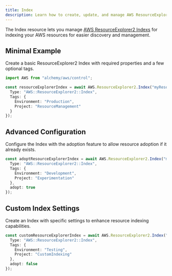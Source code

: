 ```yaml
---
title: Index
description: Learn how to create, update, and manage AWS ResourceExplorer2 Indexs using Alchemy Cloud Control.
---
```



The Index resource lets you manage [AWS ResourceExplorer2 Indexs](https://docs.aws.amazon.com/resourceexplorer2/latest/userguide/) for indexing your AWS resources for easier discovery and management.

## Minimal Example

Create a basic ResourceExplorer2 Index with required properties and a few optional tags.

```ts
import AWS from "alchemy/aws/control";

const resourceExplorerIndex = await AWS.ResourceExplorer2.Index("myResourceExplorerIndex", {
  Type: "AWS::ResourceExplorer2::Index",
  Tags: {
    Environment: "Production",
    Project: "ResourceManagement"
  }
});
```

## Advanced Configuration

Configure the Index with the adoption feature to allow resource adoption if it already exists.

```ts
const adoptResourceExplorerIndex = await AWS.ResourceExplorer2.Index("myAdoptedResourceExplorerIndex", {
  Type: "AWS::ResourceExplorer2::Index",
  Tags: {
    Environment: "Development",
    Project: "Experimentation"
  },
  adopt: true
});
```

## Custom Index Settings

Create an Index with specific settings to enhance resource indexing capabilities.

```ts
const customResourceExplorerIndex = await AWS.ResourceExplorer2.Index("myCustomResourceExplorerIndex", {
  Type: "AWS::ResourceExplorer2::Index",
  Tags: {
    Environment: "Testing",
    Project: "CustomIndexing"
  },
  adopt: false
});
```
